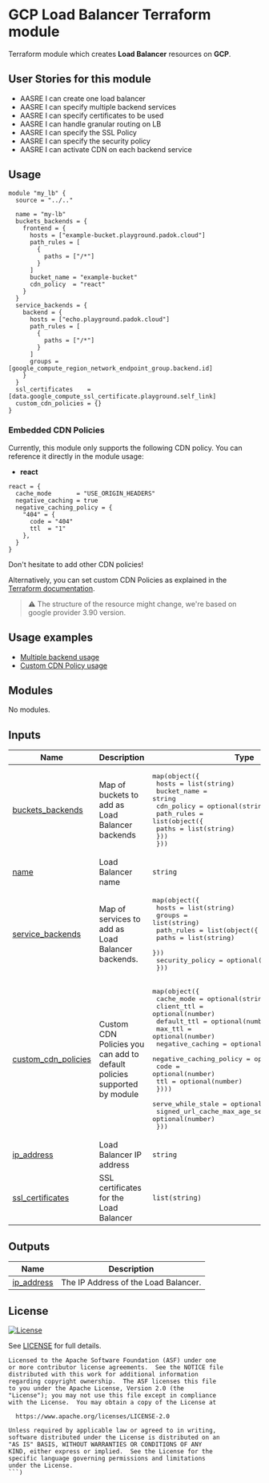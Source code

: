 # GCP Load Balancer Terraform module

Terraform module which creates **Load Balancer** resources on **GCP**. 
<!-- This module is an abstraction of the [MODULE_NAME](https://github.com/a_great_module) by [@someoneverysmart](https://github.com/someoneverysmart). -->

## User Stories for this module

- AASRE I can create one load balancer
- AASRE I can specify multiple backend services
- AASRE I can specify certificates to be used
- AASRE I can handle granular routing on LB
- AASRE I can specify the SSL Policy
- AASRE I can specify the security policy
- AASRE I can activate CDN on each backend service

## Usage

```hcl
module "my_lb" {
  source = "../.."

  name = "my-lb"
  buckets_backends = {
    frontend = {
      hosts = ["example-bucket.playground.padok.cloud"]
      path_rules = [
        {
          paths = ["/*"]
        }
      ]
      bucket_name = "example-bucket"
      cdn_policy  = "react"
    }
  }
  service_backends = {
    backend = {
      hosts = ["echo.playground.padok.cloud"]
      path_rules = [
        {
          paths = ["/*"]
        }
      ]
      groups = [google_compute_region_network_endpoint_group.backend.id]
    }
  }
  ssl_certificates    = [data.google_compute_ssl_certificate.playground.self_link]
  custom_cdn_policies = {}
}
```

### Embedded CDN Policies

Currently, this module only supports the following CDN policy. You can reference it directly in the module usage:

- **react**

```hcl
react = {
  cache_mode       = "USE_ORIGIN_HEADERS"
  negative_caching = true
  negative_caching_policy = {
    "404" = {
      code = "404"
      ttl  = "1"
    },
  }
}
```

Don't hesitate to add other CDN policies!

Alternatively, you can set custom CDN Policies as explained in the [Terraform documentation](https://registry.terraform.io/providers/hashicorp/google/latest/docs/resources/compute_backend_bucket#cdn_policy).

> :warning: The structure of the resource might change, we're based on google provider 3.90 version.

## Usage examples

- [Multiple backend usage](examples/multi-backend-lb/main.tf)
- [Custom CDN Policy usage](examples/custom-cdn-policy/main.tf)

<!-- BEGIN_TF_DOCS -->
## Modules

No modules.

## Inputs

| Name | Description | Type | Default | Required |
|------|-------------|------|---------|:--------:|
| <a name="input_buckets_backends"></a> [buckets\_backends](#input\_buckets\_backends) | Map of buckets to add as Load Balancer backends | <pre>map(object({<br>    hosts       = list(string)<br>    bucket_name = string<br>    cdn_policy  = optional(string)<br>    path_rules = list(object({<br>      paths = list(string)<br>    }))<br>  }))</pre> | n/a | yes |
| <a name="input_name"></a> [name](#input\_name) | Load Balancer name | `string` | n/a | yes |
| <a name="input_service_backends"></a> [service\_backends](#input\_service\_backends) | Map of services to add as Load Balancer backends. | <pre>map(object({<br>    hosts  = list(string)<br>    groups = list(string)<br>    path_rules = list(object({<br>      paths = list(string)<br>    }))<br>    security_policy = optional(string)<br>  }))</pre> | n/a | yes |
| <a name="input_custom_cdn_policies"></a> [custom\_cdn\_policies](#input\_custom\_cdn\_policies) | Custom CDN Policies you can add to default policies supported by module | <pre>map(object({<br>    cache_mode       = optional(string)<br>    client_ttl       = optional(number)<br>    default_ttl      = optional(number)<br>    max_ttl          = optional(number)<br>    negative_caching = optional(bool)<br>    negative_caching_policy = optional(map(object({<br>      code = optional(number)<br>      ttl  = optional(number)<br>    })))<br>    serve_while_stale            = optional(number)<br>    signed_url_cache_max_age_sec = optional(number)<br>  }))</pre> | `{}` | no |
| <a name="input_ip_address"></a> [ip\_address](#input\_ip\_address) | Load Balancer IP address | `string` | `""` | no |
| <a name="input_ssl_certificates"></a> [ssl\_certificates](#input\_ssl\_certificates) | SSL certificates for the Load Balancer | `list(string)` | `[]` | no |

## Outputs

| Name | Description |
|------|-------------|
| <a name="output_ip_address"></a> [ip\_address](#output\_ip\_address) | The IP Address of the Load Balancer. |
<!-- END_TF_DOCS -->

## License

[![License](https://img.shields.io/badge/License-Apache%202.0-blue.svg)](https://opensource.org/licenses/Apache-2.0)

See [LICENSE](LICENSE) for full details.

```text
Licensed to the Apache Software Foundation (ASF) under one
or more contributor license agreements.  See the NOTICE file
distributed with this work for additional information
regarding copyright ownership.  The ASF licenses this file
to you under the Apache License, Version 2.0 (the
"License"); you may not use this file except in compliance
with the License.  You may obtain a copy of the License at

  https://www.apache.org/licenses/LICENSE-2.0

Unless required by applicable law or agreed to in writing,
software distributed under the License is distributed on an
"AS IS" BASIS, WITHOUT WARRANTIES OR CONDITIONS OF ANY
KIND, either express or implied.  See the License for the
specific language governing permissions and limitations
under the License.
```)
